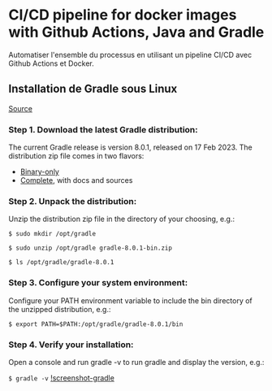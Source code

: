 # CI/CD pipeline for docker images with Github Actions, Java and Gradle  

Automatiser l'ensemble du processus en utilisant un pipeline CI/CD avec Github Actions et Docker.  

## Installation de Gradle sous Linux
[Source](https://gradle.org/install/)

### Step 1. Download the latest Gradle distribution:  

The current Gradle release is version 8.0.1, released on 17 Feb 2023. The distribution zip file comes in two flavors:

* [Binary-only](https://gradle.org/next-steps/?version=8.0.1&format=bin)
* [Complete](https://gradle.org/next-steps/?version=8.0.1&format=all), with docs and sources

### Step 2. Unpack the distribution: 

Unzip the distribution zip file in the directory of your choosing, e.g.:

```$ sudo mkdir /opt/gradle```  

```$ sudo unzip /opt/gradle gradle-8.0.1-bin.zip```  

```$ ls /opt/gradle/gradle-8.0.1```


### Step 3. Configure your system environment: 

Configure your PATH environment variable to include the bin directory of the unzipped distribution, e.g.:

```$ export PATH=$PATH:/opt/gradle/gradle-8.0.1/bin```

### Step 4. Verify your installation:  
Open a console and run gradle -v to run gradle and display the version, e.g.:

```$ gradle -v```
[!screenshot-gradle](./imgs/gradle-v.png)